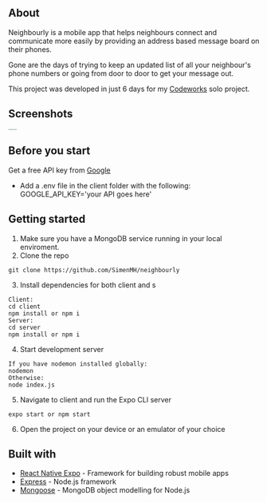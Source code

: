 ## About

Neighbourly is a mobile app that helps neighbours connect and communicate more easily by providing an address based message board on their phones.

Gone are the days of trying to keep an updated list of all your neighbour's phone numbers or going from door to door to get your message out. 

This project was developed in just 6 days for my [Codeworks](https://codeworks.me/) solo project.



## Screenshots

<img src="https://i.imgur.com/tbJTsbT.jpg" style="zoom:15%;" /><img src="https://i.imgur.com/0urouiL.jpg" style="zoom:15%;" /><img src="https://i.imgur.com/SFoEhBi.jpg" style="zoom:15%;" /><img src="https://i.imgur.com/ptFjASC.jpg" style="zoom:15%;" /><img src="https://i.imgur.com/y2XyTvF.jpg" style="zoom:15%;" /><img src="https://i.imgur.com/fmLxcUr.jpg" style="zoom:15%;" /><img src="https://i.imgur.com/ShIpanU.jpg" style="zoom:15%;" />

## Before you start

Get a free API key from [Google](https://developers.google.com/maps/documentation/javascript/get-api-key)

- Add a .env file in the client folder with the following:
GOOGLE_API_KEY='your API goes here'

## Getting started

1. Make sure you have a MongoDB service running in your local enviroment.
2. Clone the repo

```
git clone https://github.com/SimenMH/neighbourly
```

3. Install dependencies for both client and s

```
Client:
cd client
npm install or npm i
Server:
cd server
npm install or npm i
```

4. Start development server

```
If you have nodemon installed globally:
nodemon
Otherwise:
node index.js
```

5. Navigate to client and run the Expo CLI server

```
expo start or npm start
```

6. Open the project on your device or an emulator of your choice




## Built with

* [React Native Expo](https://expo.io/) - Framework for building robust mobile apps
* [Express](https://expressjs.com) - Node.js framework
* [Mongoose](https://mongoosejs.com) - MongoDB object modelling for Node.js

